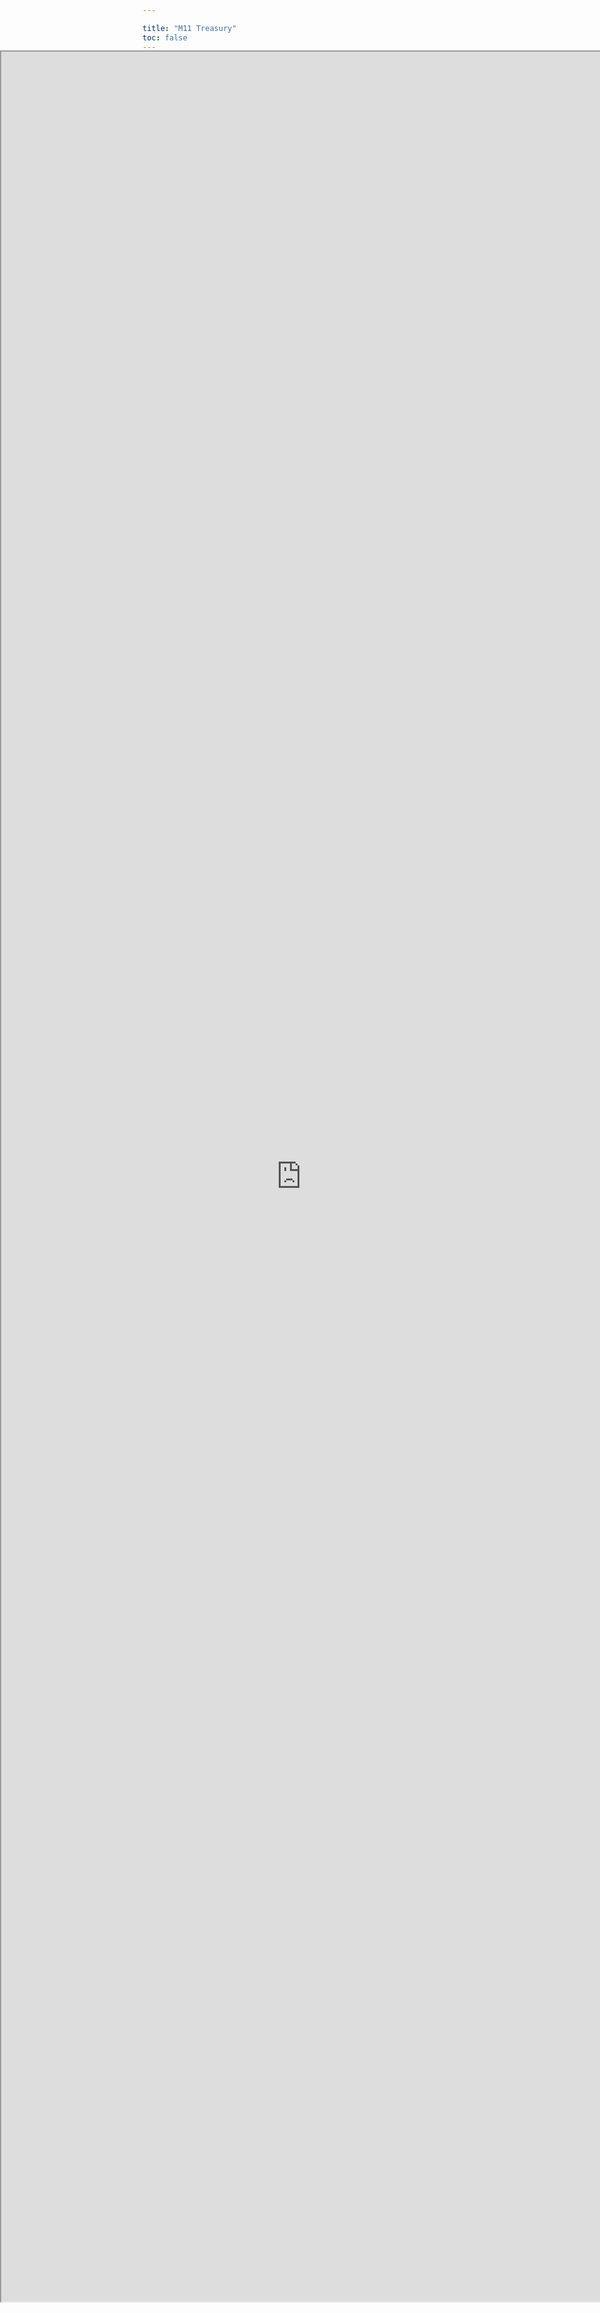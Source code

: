 ```yaml
---

title: "M11 Treasury"
toc: false
---
```

<style>#iframe-container {
    position: fixed;
    top:0;
    left:0;
    width: 100%;
    height: 100%;
    margin-top:135px;
}

#iframe-container iframe {
  position: relative;
  width: 100%;
  height: 90%;
}
</style>

  <div id="iframe-container">
    <iframe
      src="https://docs.google.com/spreadsheets/d/1y93auTDK0jFxhhhObp2PPRChx5IdW9GuUDe0xuHAFJQ/edit#gid=1742636747?headers=false"></iframe>
  </div>
